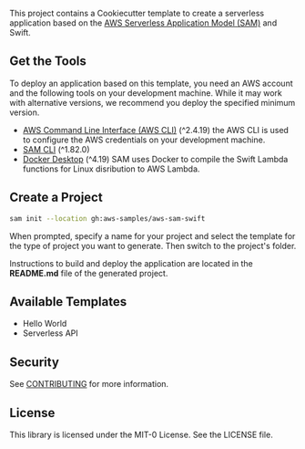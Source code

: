 This project contains a Cookiecutter template to create a serverless application based on the [AWS Serverless Application Model (SAM)](https://docs.aws.amazon.com/serverless-application-model/latest/developerguide/sam-specification.html) and Swift.

## Get the Tools

To deploy an application based on this template, you need an AWS account and the following tools on your development machine. While it may work with alternative versions, we recommend you deploy the specified minimum version.

* [AWS Command Line Interface (AWS CLI)](https://docs.aws.amazon.com/cli/latest/userguide/install-cliv2.html) (^2.4.19) the AWS CLI is used to configure the AWS credentials on your development machine.
* [SAM CLI](https://docs.aws.amazon.com/serverless-application-model/latest/developerguide/install-sam-cli.html) (^1.82.0)
* [Docker Desktop](https://www.docker.com/products/docker-desktop) (^4.19) SAM uses Docker to compile the Swift Lambda functions for Linux disribution to AWS Lambda.


## Create a Project

``` bash
sam init --location gh:aws-samples/aws-sam-swift
```

When prompted, specify a name for your project and select the template for the type of project you want to generate. Then switch to the project's folder. 

Instructions to build and deploy the application are located in the **README.md** file of the generated project.

## Available Templates

- Hello World
- Serverless API

## Security

See [CONTRIBUTING](CONTRIBUTING.md#security-issue-notifications) for more information.

## License

This library is licensed under the MIT-0 License. See the LICENSE file.

